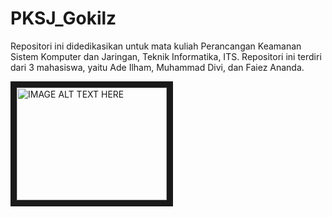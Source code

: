 # PKSJ_Gokilz
Repositori ini didedikasikan untuk mata kuliah Perancangan Keamanan Sistem Komputer dan Jaringan, Teknik Informatika, ITS. Repositori ini terdiri dari 3 mahasiswa, yaitu Ade Ilham, Muhammad Divi, dan Faiez Ananda.

<a href="http://www.youtube.com/watch?feature=player_embedded&v=YOUTUBE_VIDEO_ID_HERE
" target="_blank"><img src="http://img.youtube.com/vi/YOUTUBE_VIDEO_ID_HERE/0.jpg" 
alt="IMAGE ALT TEXT HERE" width="240" height="180" border="10" /></a>